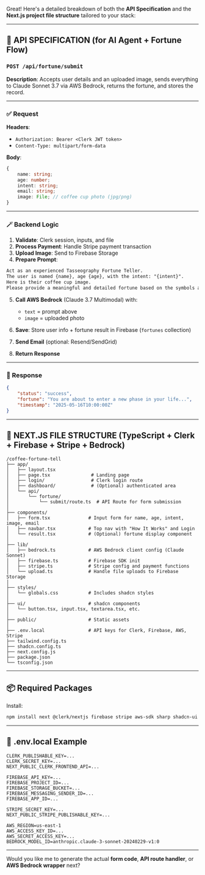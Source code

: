 Great! Here's a detailed breakdown of both the **API Specification** and the **Next.js project file structure** tailored to your stack:

---

## 🔌 API SPECIFICATION (for AI Agent + Fortune Flow)

### `POST /api/fortune/submit`

**Description**: Accepts user details and an uploaded image, sends everything to Claude Sonnet 3.7 via AWS Bedrock, returns the fortune, and stores the record.

---

### ✅ Request

**Headers**:

- `Authorization: Bearer <Clerk JWT token>`
- `Content-Type: multipart/form-data`

**Body**:

```ts
{
	name: string;
	age: number;
	intent: string;
	email: string;
	image: File; // coffee cup photo (jpg/png)
}
```

---

### 🪄 Backend Logic

1. **Validate**: Clerk session, inputs, and file
2. **Process Payment**: Handle Stripe payment transaction
3. **Upload Image**: Send to Firebase Storage
4. **Prepare Prompt**:

```txt
Act as an experienced Tasseography Fortune Teller.
The user is named {name}, age {age}, with the intent: "{intent}".
Here is their coffee cup image.
Please provide a meaningful and detailed fortune based on the symbols and texture in the cup.
```

5. **Call AWS Bedrock** (Claude 3.7 Multimodal) with:

   - `text` = prompt above
   - `image` = uploaded photo

6. **Save**: Store user info + fortune result in Firebase (`fortunes` collection)
7. **Send Email** (optional: Resend/SendGrid)
8. **Return Response**

---

### 🔁 Response

```json
{
	"status": "success",
	"fortune": "You are about to enter a new phase in your life...",
	"timestamp": "2025-05-16T10:00:00Z"
}
```

---

## 🧱 NEXT.JS FILE STRUCTURE (TypeScript + Clerk + Firebase + Stripe + Bedrock)

```
/coffee-fortune-tell
├── app/
│   ├── layout.tsx
│   ├── page.tsx               # Landing page
│   ├── login/                 # Clerk login route
│   ├── dashboard/             # (Optional) authenticated area
│   └── api/
│       └── fortune/
│           └── submit/route.ts  # API Route for form submission
│
├── components/
│   ├── form.tsx              # Input form for name, age, intent, image, email
│   ├── navbar.tsx            # Top nav with "How It Works" and Login
│   └── result.tsx            # (Optional) fortune display component
│
├── lib/
│   ├── bedrock.ts            # AWS Bedrock client config (Claude Sonnet)
│   ├── firebase.ts           # Firebase SDK init
│   ├── stripe.ts             # Stripe config and payment functions
│   └── upload.ts             # Handle file uploads to Firebase Storage
│
├── styles/
│   └── globals.css           # Includes shadcn styles
│
├── ui/                       # shadcn components
│   └── button.tsx, input.tsx, textarea.tsx, etc.
│
├── public/                   # Static assets
│
├── .env.local                # API keys for Clerk, Firebase, AWS, Stripe
├── tailwind.config.ts
├── shadcn.config.ts
├── next.config.js
├── package.json
└── tsconfig.json
```

---

## 📦 Required Packages

Install:

```bash
npm install next @clerk/nextjs firebase stripe aws-sdk sharp shadcn-ui react-hook-form zod axios
```

---

## 🔐 .env.local Example

```env
CLERK_PUBLISHABLE_KEY=...
CLERK_SECRET_KEY=...
NEXT_PUBLIC_CLERK_FRONTEND_API=...

FIREBASE_API_KEY=...
FIREBASE_PROJECT_ID=...
FIREBASE_STORAGE_BUCKET=...
FIREBASE_MESSAGING_SENDER_ID=...
FIREBASE_APP_ID=...

STRIPE_SECRET_KEY=...
NEXT_PUBLIC_STRIPE_PUBLISHABLE_KEY=...

AWS_REGION=us-east-1
AWS_ACCESS_KEY_ID=...
AWS_SECRET_ACCESS_KEY=...
BEDROCK_MODEL_ID=anthropic.claude-3-sonnet-20240229-v1:0
```

---

Would you like me to generate the actual **form code**, **API route handler**, or **AWS Bedrock wrapper** next?
